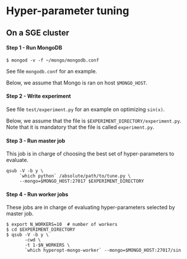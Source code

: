 # Hyper-parameter tuning

## On a SGE cluster

#### Step 1 - Run MongoDB

```
$ mongod -v -f ~/mongo/mongodb.conf
```

See file `mongodb.conf` for an example.

Below, we assume that Mongo is ran on host `$MONGO_HOST`.


#### Step 2 - Write experiment 

See file `test/experiment.py` for an example on optimizing `sin(x)`.

Below, we assume that the file is `$EXPERIMENT_DIRECTORY/experiment.py`.  
Note that it is mandatory that the file is called `experiment.py`.

#### Step 3 - Run master job

This job is in charge of choosing the best set of hyper-parameters to evaluate.

```
qsub -V -b y \
     `which python` /absolute/path/to/tune.py \
     --mongo=$MONGO_HOST:27017 $EXPERIMENT_DIRECTORY
```

#### Step 4 - Run worker jobs

These jobs are in charge of evaluating hyper-parameters selected by master job.

```
$ export N_WORKERS=10  # number of workers
$ cd $EXPERIMENT_DIRECTORY
$ qsub -V -b y \
       -cwd \
       -t 1-$N_WORKERS \
       `which hyperopt-mongo-worker` --mongo=$MONGO_HOST:27017/sin
```
